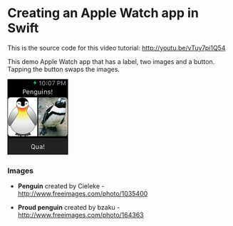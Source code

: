 # Creating an Apple Watch app in Swift

This is the source code for this video tutorial: http://youtu.be/vTuy7pi1Q54

This demo Apple Watch app that has a label, two images and a button. Tapping the button swaps the images.

<img src="https://raw.githubusercontent.com/evgenyneu/watch-kit-app-demo/master/Graphics/apple_watch_app_tutorial.png" alt="creating an apple watch app tutorial" width="136">

### Images

* **Penguin** created by Cieleke - http://www.freeimages.com/photo/1035400

* **Proud penguin** created by bzaku - http://www.freeimages.com/photo/164363
